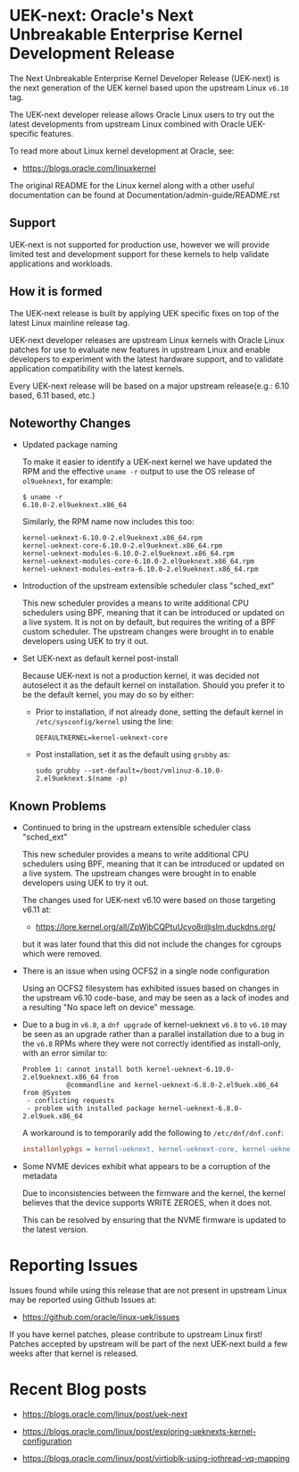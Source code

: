 UEK-next: Oracle's Next Unbreakable Enterprise Kernel Development Release
=========================================================================

The Next Unbreakable Enterprise Kernel Developer Release (UEK-next) is the
next generation of the UEK kernel based upon the upstream Linux `v6.10` tag.

The UEK-next developer release allows Oracle Linux users to try out the latest
developments from upstream Linux combined with Oracle UEK-specific features.

To read more about Linux kernel development at Oracle, see:

- https://blogs.oracle.com/linuxkernel

The original README for the Linux kernel along with a other useful documentation
can be found at Documentation/admin-guide/README.rst

## Support

UEK-next is not supported for production use, however we will provide limited
test and development support for these kernels to help validate applications and
workloads.

## How it is formed

The UEK-next release is built by applying UEK specific fixes on top of the
latest Linux mainline release tag.

UEK-next developer releases are upstream Linux kernels with Oracle Linux patches
for use to evaluate new features in upstream Linux and enable developers to
experiment with the latest hardware support, and to validate application
compatibility with the latest kernels.

Every UEK-next release will be based on a major upstream release(e.g.: 6.10
based, 6.11 based, etc.)

## Noteworthy Changes

- Updated package naming

  To make it easier to identify a UEK-next kernel we have updated the RPM and
  the effective `uname -r` output to use the OS release of `ol9ueknext`, for
  example:

  ```
  $ uname -r
  6.10.0-2.el9ueknext.x86_64
  ```

  Similarly, the RPM name now includes this too:

  ```
  kernel-ueknext-6.10.0-2.el9ueknext.x86_64.rpm
  kernel-ueknext-core-6.10.0-2.el9ueknext.x86_64.rpm
  kernel-ueknext-modules-6.10.0-2.el9ueknext.x86_64.rpm
  kernel-ueknext-modules-core-6.10.0-2.el9ueknext.x86_64.rpm
  kernel-ueknext-modules-extra-6.10.0-2.el9ueknext.x86_64.rpm
  ```

- Introduction of the upstream extensible scheduler class "sched_ext"

  This new scheduler provides a means to write additional CPU schedulers using
  BPF, meaning that it can be introduced or updated on a live system. It is not
  on by default, but requires the writing of a BPF custom scheduler. The
  upstream changes were brought in to enable developers using UEK to try it
  out.

- Set UEK-next as default kernel post-install

  Because UEK-next is not a production kernel, it was decided not autoselect it as the
  default kernel on installation. Should you prefer it to be the default kernel, you
  may do so by either:

  - Prior to installation, if not already done, setting the default
    kernel in `/etc/sysconfig/kernel` using the line:

    ```
	DEFAULTKERNEL=kernel-ueknext-core
	```

  - Post installation, set it as the default using `grubby` as:

    ```
	sudo grubby --set-default=/boot/vmlinuz-6.10.0-2.el9ueknext.$(name -p)
	```

## Known Problems

- Continued to bring in the upstream extensible scheduler class "sched_ext"

  This new scheduler provides a means to write additional CPU schedulers using
  BPF, meaning that it can be introduced or updated on a live system. The
  upstream changes were brought in to enable developers using UEK to try it
  out.

  The changes used for UEK-next v6.10 were based on those targeting v6.11 at:

  - https://lore.kernel.org/all/ZpWjbCQPtuUcvo8r@slm.duckdns.org/

  but it was later found that this did not include the changes for cgroups
  which were removed.

- There is an issue when using OCFS2 in a single node configuration

  Using an OCFS2 filesystem has exhibited issues based on changes in the
  upstream v6.10 code-base, and may be seen as a lack of inodes and a
  resulting "No space left on device" message.

- Due to a bug in `v6.8`, a `dnf upgrade` of kernel-ueknext `v6.8` to `v6.10` may
  be seen as an upgrade rather than a parallel installation due to a bug in
  the `v6.8` RPMs where they were not correctly identified as install-only,
  with an error similar to:

  ```
  Problem 1: cannot install both kernel-ueknext-6.10.0-2.el9ueknext.x86_64 from 
             @commandline and kernel-ueknext-6.8.0-2.el9uek.x86_64 from @System
   - conflicting requests
   - problem with installed package kernel-ueknext-6.8.0-2.el9uek.x86_64
  ```

  A workaround is to temporarily add the following to `/etc/dnf/dnf.conf`:

  ```ini
  installonlypkgs = kernel-ueknext, kernel-ueknext-core, kernel-ueknext-modules, kernel-ueknext-modules-core, kernel-ueknext-modules-extra 
  ```

- Some NVME devices exhibit what appears to be a corruption of the metadata

  Due to inconsistencies between the firmware and the kernel, the kernel
  believes that the device supports WRITE ZEROES, when it does not.

  This can be resolved by ensuring that the NVME firmware is updated to the
  latest version.

# Reporting Issues

Issues found while using this release that are not present in upstream Linux may
be reported using Github Issues at:

- https://github.com/oracle/linux-uek/issues

If you have kernel patches, please contribute to upstream Linux first! Patches
accepted by upstream will be part of the next UEK-next build a few weeks after
that kernel is released.

# Recent Blog posts

- https://blogs.oracle.com/linux/post/uek-next

- https://blogs.oracle.com/linux/post/exploring-ueknexts-kernel-configuration

- https://blogs.oracle.com/linux/post/virtioblk-using-iothread-vq-mapping
